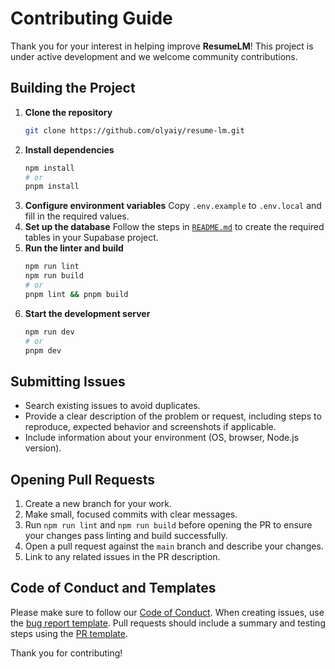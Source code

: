 # Contributing Guide

Thank you for your interest in helping improve **ResumeLM**! This project is under active development and we welcome community contributions.

## Building the Project

1. **Clone the repository**
   ```bash
   git clone https://github.com/olyaiy/resume-lm.git
   ```
2. **Install dependencies**
   ```bash
   npm install
   # or
   pnpm install
   ```
3. **Configure environment variables**
   Copy `.env.example` to `.env.local` and fill in the required values.
4. **Set up the database**
   Follow the steps in [`README.md`](README.md#-getting-started) to create the required tables in your Supabase project.
5. **Run the linter and build**
   ```bash
   npm run lint
   npm run build
   # or
   pnpm lint && pnpm build
   ```
6. **Start the development server**
   ```bash
   npm run dev
   # or
   pnpm dev
   ```

## Submitting Issues

- Search existing issues to avoid duplicates.
- Provide a clear description of the problem or request, including steps to reproduce, expected behavior and screenshots if applicable.
- Include information about your environment (OS, browser, Node.js version).

## Opening Pull Requests

1. Create a new branch for your work.
2. Make small, focused commits with clear messages.
3. Run `npm run lint` and `npm run build` before opening the PR to ensure your changes pass linting and build successfully.
4. Open a pull request against the `main` branch and describe your changes.
5. Link to any related issues in the PR description.

## Code of Conduct and Templates

Please make sure to follow our [Code of Conduct](CODE_OF_CONDUCT.md).
When creating issues, use the [bug report template](.github/ISSUE_TEMPLATE/bug_report.md).
Pull requests should include a summary and testing steps using the [PR template](.github/PULL_REQUEST_TEMPLATE.md).

Thank you for contributing!
